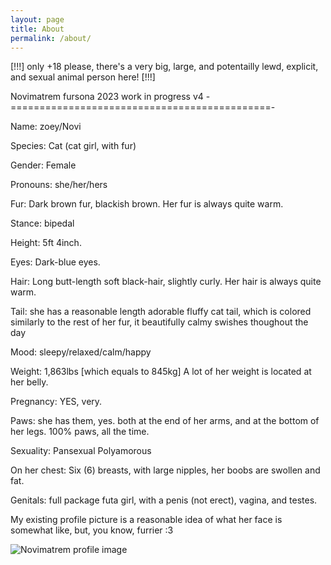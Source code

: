 ```yaml
---
layout: page
title: About
permalink: /about/
---
```

[!!!] only +18 please, there's a very big, large, and potentailly lewd, explicit, and sexual animal person here! [!!!] 

  Novimatrem fursona 2023 work in progress v4
-=============================================-

Name: zoey/Novi

Species: Cat (cat girl, with fur)

Gender: Female

Pronouns: she/her/hers

Fur: Dark brown fur, blackish brown. Her fur is always quite warm.

Stance: bipedal

Height: 5ft 4inch.

Eyes: Dark-blue eyes.

Hair: Long butt-length soft black-hair, slightly curly. Her hair is always quite warm.

Tail: she has a reasonable length adorable fluffy cat tail, which is colored similarly to the rest of her fur, it beautifully calmy swishes thoughout the day

Mood: sleepy/relaxed/calm/happy

Weight: 1,863lbs [which equals to 845kg] A lot of her weight is located at her belly.

Pregnancy: YES, very.

Paws: she has them, yes. both at the end of her arms, and at the bottom of her legs. 100% paws, all the time.

Sexuality: Pansexual Polyamorous

On her chest: Six (6) breasts, with large nipples, her boobs are swollen and fat.

Genitals: full package futa girl, with a penis (not erect), vagina, and testes.

My existing profile picture is a reasonable idea of what her face is somewhat like, but, you know, furrier :3

![Novimatrem profile image](https://novimatrem.uk/assets/images/avatar/novi-pfp-max-resolution.png)



